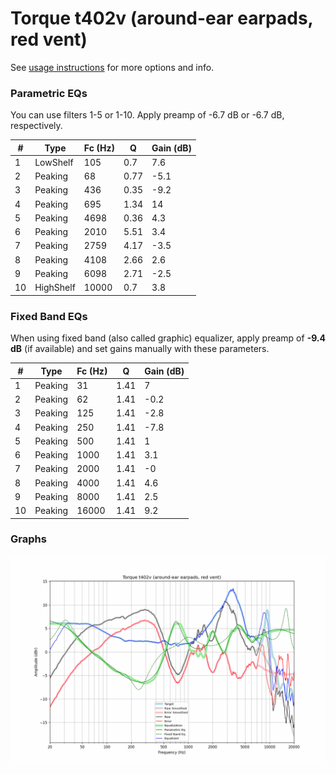 # Torque t402v (around-ear earpads, red vent)
See [usage instructions](https://github.com/jaakkopasanen/AutoEq#usage) for more options and info.

### Parametric EQs
You can use filters 1-5 or 1-10. Apply preamp of -6.7 dB or -6.7 dB, respectively.

|   # | Type      |   Fc (Hz) |    Q |   Gain (dB) |
|-----|-----------|-----------|------|-------------|
|   1 | LowShelf  |       105 | 0.7  |         7.6 |
|   2 | Peaking   |        68 | 0.77 |        -5.1 |
|   3 | Peaking   |       436 | 0.35 |        -9.2 |
|   4 | Peaking   |       695 | 1.34 |        14   |
|   5 | Peaking   |      4698 | 0.36 |         4.3 |
|   6 | Peaking   |      2010 | 5.51 |         3.4 |
|   7 | Peaking   |      2759 | 4.17 |        -3.5 |
|   8 | Peaking   |      4108 | 2.66 |         2.6 |
|   9 | Peaking   |      6098 | 2.71 |        -2.5 |
|  10 | HighShelf |     10000 | 0.7  |         3.8 |

### Fixed Band EQs
When using fixed band (also called graphic) equalizer, apply preamp of **-9.4 dB** (if available) and set gains manually with these parameters.

|   # | Type    |   Fc (Hz) |    Q |   Gain (dB) |
|-----|---------|-----------|------|-------------|
|   1 | Peaking |        31 | 1.41 |         7   |
|   2 | Peaking |        62 | 1.41 |        -0.2 |
|   3 | Peaking |       125 | 1.41 |        -2.8 |
|   4 | Peaking |       250 | 1.41 |        -7.8 |
|   5 | Peaking |       500 | 1.41 |         1   |
|   6 | Peaking |      1000 | 1.41 |         3.1 |
|   7 | Peaking |      2000 | 1.41 |        -0   |
|   8 | Peaking |      4000 | 1.41 |         4.6 |
|   9 | Peaking |      8000 | 1.41 |         2.5 |
|  10 | Peaking |     16000 | 1.41 |         9.2 |

### Graphs
![](./Torque%20t402v%20(around-ear%20earpads,%20red%20vent).png)
